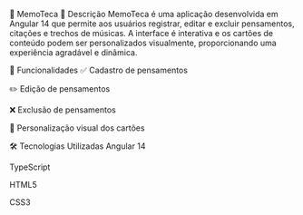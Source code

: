 📘 MemoTeca
📝 Descrição
MemoTeca é uma aplicação desenvolvida em Angular 14 que permite aos usuários registrar, editar e excluir pensamentos, citações e trechos de músicas. A interface é interativa e os cartões de conteúdo podem ser personalizados visualmente, proporcionando uma experiência agradável e dinâmica.

🚀 Funcionalidades
✅ Cadastro de pensamentos

✏️ Edição de pensamentos

❌ Exclusão de pensamentos

🎨 Personalização visual dos cartões

🛠️ Tecnologias Utilizadas
Angular 14

TypeScript

HTML5

CSS3
